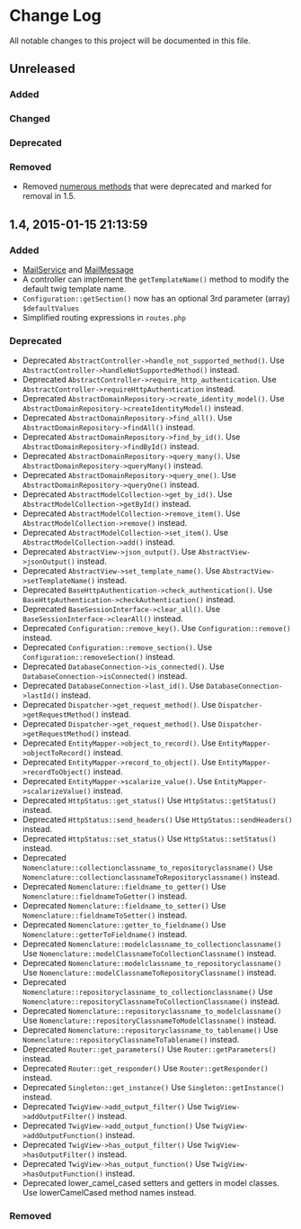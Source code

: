 # Change Log
All notable changes to this project will be documented in this file.

## Unreleased

### Added

### Changed

### Deprecated

### Removed

* Removed [numerous methods](https://github.com/app-zap/PHPFramework/commit/77137cf25a12e8a7879bac24457874ba20639248) that were deprecated and marked for removal in 1.5.

## 1.4, 2015-01-15 21:13:59

### Added
* [MailService](https://github.com/app-zap/PHPFramework/blob/develop/classes/Mail/MailService.php) and [MailMessage](https://github.com/app-zap/PHPFramework/blob/develop/classes/Mail/MailMessage.php)
* A controller can implement the `getTemplateName()` method to modify the default twig template name.
* `Configuration::getSection()` now has an optional 3rd parameter (array) `$defaultValues`
* Simplified routing expressions in `routes.php`

### Deprecated

* Deprecated `AbstractController->handle_not_supported_method()`. Use `AbstractController->handleNotSupportedMethod()` instead.
* Deprecated `AbstractController->require_http_authentication`. Use `AbstractController->requireHttpAuthentication` instead.
* Deprecated `AbstractDomainRepository->create_identity_model()`. Use `AbstractDomainRepository->createIdentityModel()` instead.
* Deprecated `AbstractDomainRepository->find_all()`. Use `AbstractDomainRepository->findAll()` instead.
* Deprecated `AbstractDomainRepository->find_by_id()`. Use `AbstractDomainRepository->findById()` instead.
* Deprecated `AbstractDomainRepository->query_many()`. Use `AbstractDomainRepository->queryMany()` instead.
* Deprecated `AbstractDomainRepository->query_one()`. Use `AbstractDomainRepository->queryOne()` instead.
* Deprecated `AbstractModelCollection->get_by_id()`. Use `AbstractModelCollection->getById()` instead.
* Deprecated `AbstractModelCollection->remove_item()`. Use `AbstractModelCollection->remove()` instead.
* Deprecated `AbstractModelCollection->set_item()`. Use `AbstractModelCollection->add()` instead.
* Deprecated `AbstractView->json_output()`. Use `AbstractView->jsonOutput()` instead.
* Deprecated `AbstractView->set_template_name()`. Use `AbstractView->setTemplateName()` instead.
* Deprecated `BaseHttpAuthentication->check_authentication()`. Use `BaseHttpAuthentication->checkAuthentication()` instead.
* Deprecated `BaseSessionInterface->clear_all()`. Use `BaseSessionInterface->clearAll()` instead.
* Deprecated `Configuration::remove_key()`. Use `Configuration::remove()` instead.
* Deprecated `Configuration::remove_section()`. Use `Configuration::removeSection()` instead.
* Deprecated `DatabaseConnection->is_connected()`. Use `DatabaseConnection->isConnected()` instead.
* Deprecated `DatabaseConnection->last_id()`. Use `DatabaseConnection->lastId()` instead.
* Deprecated `Dispatcher->get_request_method()`. Use `Dispatcher->getRequestMethod()` instead.
* Deprecated `Dispatcher->get_request_method()`. Use `Dispatcher->getRequestMethod()` instead.
* Deprecated `EntityMapper->object_to_record()`. Use `EntityMapper->objectToRecord()` instead.
* Deprecated `EntityMapper->record_to_object()`. Use `EntityMapper->recordToObject()` instead.
* Deprecated `EntityMapper->scalarize_value()`. Use `EntityMapper->scalarizeValue()` instead.
* Deprecated `HttpStatus::get_status()` Use `HttpStatus::getStatus()` instead.
* Deprecated `HttpStatus::send_headers()` Use `HttpStatus::sendHeaders()` instead.
* Deprecated `HttpStatus::set_status()` Use `HttpStatus::setStatus()` instead.
* Deprecated `Nomenclature::collectionclassname_to_repositoryclassname()` Use `Nomenclature::collectionclassnameToRepositoryclassname()` instead.
* Deprecated `Nomenclature::fieldname_to_getter()` Use `Nomenclature::fieldnameToGetter()` instead.
* Deprecated `Nomenclature::fieldname_to_setter()` Use `Nomenclature::fieldnameToSetter()` instead.
* Deprecated `Nomenclature::getter_to_fieldname()` Use `Nomenclature::getterToFieldname()` instead.
* Deprecated `Nomenclature::modelclassname_to_collectionclassname()` Use `Nomenclature::modelClassnameToCollectionClassname()` instead.
* Deprecated `Nomenclature::modelclassname_to_repositoryclassname()` Use `Nomenclature::modelClassnameToRepositoryClassname()` instead.
* Deprecated `Nomenclature::repositoryclassname_to_collectionclassname()` Use `Nomenclature::repositoryClassnameToCollectionClassname()` instead.
* Deprecated `Nomenclature::repositoryclassname_to_modelclassname()` Use `Nomenclature::repositoryClassnameToModelClassname()` instead.
* Deprecated `Nomenclature::repositoryclassname_to_tablename()` Use `Nomenclature::repositoryClassnameToTablename()` instead.
* Deprecated `Router::get_parameters()` Use `Router::getParameters()` instead.
* Deprecated `Router::get_responder()` Use `Router::getResponder()` instead.
* Deprecated `Singleton::get_instance()` Use `Singleton::getInstance()` instead.
* Deprecated `TwigView->add_output_filter()` Use `TwigView->addOutputFilter()` instead.
* Deprecated `TwigView->add_output_function()` Use `TwigView->addOutputFunction()` instead.
* Deprecated `TwigView->has_output_filter()` Use `TwigView->hasOutputFilter()` instead.
* Deprecated `TwigView->has_output_function()` Use `TwigView->hasOutputFunction()` instead.
* Deprecated lower_camel_cased setters and getters in model classes. Use lowerCamelCased method names instead.

### Removed
